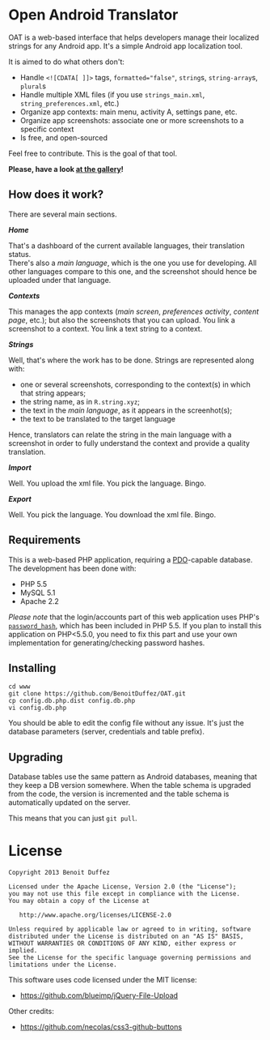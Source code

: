 Open Android Translator
==============================

OAT is a web-based interface that helps developers manage their localized strings for any Android app. It's a simple Android app localization tool.

It is aimed to do what others don't:

* Handle `<![CDATA[ ]]>` tags, `formatted="false"`, `string`s, `string-array`s, `plural`s
* Handle multiple XML files (if you use `strings_main.xml`, `string_preferences.xml`, etc.)
* Organize app contexts: main menu, activity A, settings pane, etc.
* Organize app screenshots: associate one or more screenshots to a specific context
* Is free, and open-sourced

Feel free to contribute. This is the goal of that tool.

**Please, have a look <a href="../../wiki/Gallery">at the gallery</a>!**

How does it work?
-----------------

There are several main sections.

***Home***

That's a dashboard of the current available languages, their translation status.  
There's also a *main language*, which is the one you use for developing. All other languages compare to this one, and the screenshot should hence be uploaded under that language.

***Contexts***

This manages the app contexts (*main screen*, *preferences activity*, *content page*, etc.); but also the screenshots that you can upload. You link a screenshot to a context. You link a text string to a context.

***Strings***

Well, that's where the work has to be done. Strings are represented along with:

* one or several screenshots, corresponding to the context(s) in which that string appears;
* the string name, as in `R.string.xyz`;
* the text in the *main language*, as it appears in the screenhot(s);
* the text to be translated to the target language

Hence, translators can relate the string in the main language with a screenshot in order to fully understand the context and provide a quality translation.

***Import***

Well. You upload the xml file. You pick the language. Bingo.

***Export***

Well. You pick the language. You download the xml file. Bingo.

Requirements
------------

This is a web-based PHP application, requiring a [PDO][1]-capable database.
The development has been done with:

* PHP 5.5
* MySQL 5.1
* Apache 2.2

*Please note* that the login/accounts part of this web application uses PHP's [`password_hash`][2], which has been included in PHP 5.5. If you plan to install this application on PHP<5.5.0, you need to fix this part and use your own implementation for generating/checking password hashes.

Installing
----------

```
cd www
git clone https://github.com/BenoitDuffez/OAT.git
cp config.db.php.dist config.db.php
vi config.db.php
```

You should be able to edit the config file without any issue. It's just the database parameters (server, credentials and table prefix).

Upgrading
---------
Database tables use the same pattern as Android databases, meaning that they keep a DB version somewhere. When the table schema is upgraded from the code, the version is incremented and the table schema is automatically updated on the server.

This means that you can just `git pull`.

License
=======

```
Copyright 2013 Benoit Duffez

Licensed under the Apache License, Version 2.0 (the "License");
you may not use this file except in compliance with the License.
You may obtain a copy of the License at

   http://www.apache.org/licenses/LICENSE-2.0

Unless required by applicable law or agreed to in writing, software
distributed under the License is distributed on an "AS IS" BASIS,
WITHOUT WARRANTIES OR CONDITIONS OF ANY KIND, either express or implied.
See the License for the specific language governing permissions and
limitations under the License.
```

This software uses code licensed under the MIT license:

 * https://github.com/blueimp/jQuery-File-Upload

Other credits:

 * https://github.com/necolas/css3-github-buttons


  [1]: http://php.net/intro.pdo
  [2]: http://php.net/password_hash


